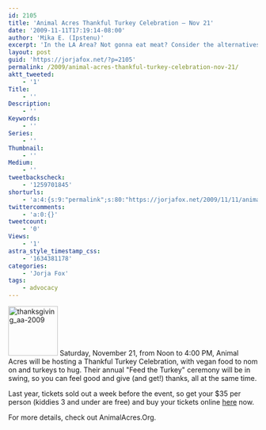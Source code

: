 ```yaml
---
id: 2105
title: 'Animal Acres Thankful Turkey Celebration — Nov 21'
date: '2009-11-11T17:19:14-08:00'
author: 'Mika E. (Ipstenu)'
excerpt: 'In the LA Area? Not gonna eat meat? Consider the alternatives and head on out to Animal Acres.'
layout: post
guid: 'https://jorjafox.net/?p=2105'
permalink: /2009/animal-acres-thankful-turkey-celebration-nov-21/
aktt_tweeted:
    - '1'
Title:
    - ''
Description:
    - ''
Keywords:
    - ''
Series:
    - ''
Thumbnail:
    - ''
Medium:
    - ''
tweetbackscheck:
    - '1259701845'
shorturls:
    - 'a:4:{s:9:"permalink";s:80:"https://jorjafox.net/2009/11/11/animal-acres-thankful-turkey-celebration-nov-21/";s:7:"tinyurl";s:26:"http://tinyurl.com/yf3qhty";s:4:"isgd";s:18:"http://is.gd/53mOe";s:5:"bitly";s:20:"http://bit.ly/4zyYx6";}'
twittercomments:
    - 'a:0:{}'
tweetcount:
    - '0'
Views:
    - '1'
astra_style_timestamp_css:
    - '1634381178'
categories:
    - 'Jorja Fox'
tags:
    - advocacy
---
```


<a href="//static.jorjafox.net/wordpress/2009/11/thanksgiving_aa-2009.jpg"><img src="//static.jorjafox.net/wordpress/2009/11/thanksgiving_aa-2009-100x100.jpg" alt="thanksgiving_aa-2009" title="thanksgiving_aa-2009" width="100" height="100" class="alignleft size-thumbnail wp-image-2106" /></a> Saturday, November 21, from Noon to 4:00 PM, Animal Acres will be hosting a Thankful Turkey Celebration, with vegan food to nom on and turkeys to hug.  Their annual "Feed the Turkey" ceremony will be in swing, so you can feel good and give (and get!) thanks, all at the same time.

Last year, tickets sold out a week before the event, so get your $35 per person (kiddies 3 and under are free) and buy your tickets online <a href="https://app.etapestry.com/hosted/AnimalAcres/EventRegistration.html">here</a> now.

For more details, check out AnimalAcres.Org.
